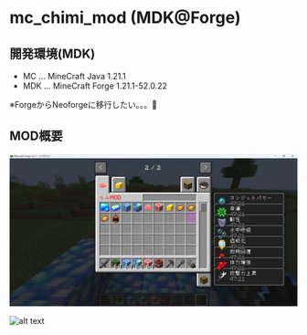 # mc_chimi_mod (MDK@Forge)

## 開発環境(MDK)
 - MC ... MineCraft Java 1.21.1
 - MDK ... MineCraft Forge 1.21.1-52.0.22

※ForgeからNeoforgeに移行したい。。。🥲

## MOD概要
![mod](doc/mod_tab.png)
<!-- ![gif](doc/info.gif) -->
 <!-- ![mod_read_img](doc/mod_read.png) -->
![alt text](image.png)